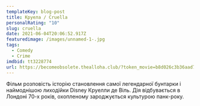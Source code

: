 ```yaml
---
templateKey: blog-post
title: Круела / Cruella
personalRating: "10"
slug: cruella
date: 2021-06-04T20:06:52.917Z
featuredimage: /images/unnamed-1-.jpg
tags:
  - Comedy
  - Crime
imdbid: tt3228774
url: https://becomeobsolete.thealloha.club/?token_movie=b8d026c3b36aad7da6f6e3f724832a&token=535999c79bbffe96a9e913e3b9cabe
---
```

Фільм розповість історію становлення самої легендарної бунтарки і наймоднішою лиходійки Disney Круелли де Віль. Дія відбувається в Лондоні 70-х років, охопленому зароджується культурою панк-року.